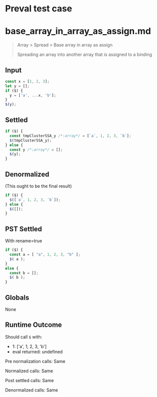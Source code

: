# Preval test case

# base_array_in_array_as_assign.md

> Array > Spread > Base array in array as assign
>
> Spreading an array into another array that is assigned to a binding

## Input

`````js filename=intro
const x = [1, 2, 3];
let y = [];
if ($) {
  y = ['a', ...x, 'b'];
} 
$(y);
`````


## Settled


`````js filename=intro
if ($) {
  const tmpClusterSSA_y /*:array*/ = [`a`, 1, 2, 3, `b`];
  $(tmpClusterSSA_y);
} else {
  const y /*:array*/ = [];
  $(y);
}
`````


## Denormalized
(This ought to be the final result)

`````js filename=intro
if ($) {
  $([`a`, 1, 2, 3, `b`]);
} else {
  $([]);
}
`````


## PST Settled
With rename=true

`````js filename=intro
if ($) {
  const a = [ "a", 1, 2, 3, "b" ];
  $( a );
}
else {
  const b = [];
  $( b );
}
`````


## Globals


None


## Runtime Outcome


Should call `$` with:
 - 1: ['a', 1, 2, 3, 'b']
 - eval returned: undefined

Pre normalization calls: Same

Normalized calls: Same

Post settled calls: Same

Denormalized calls: Same
